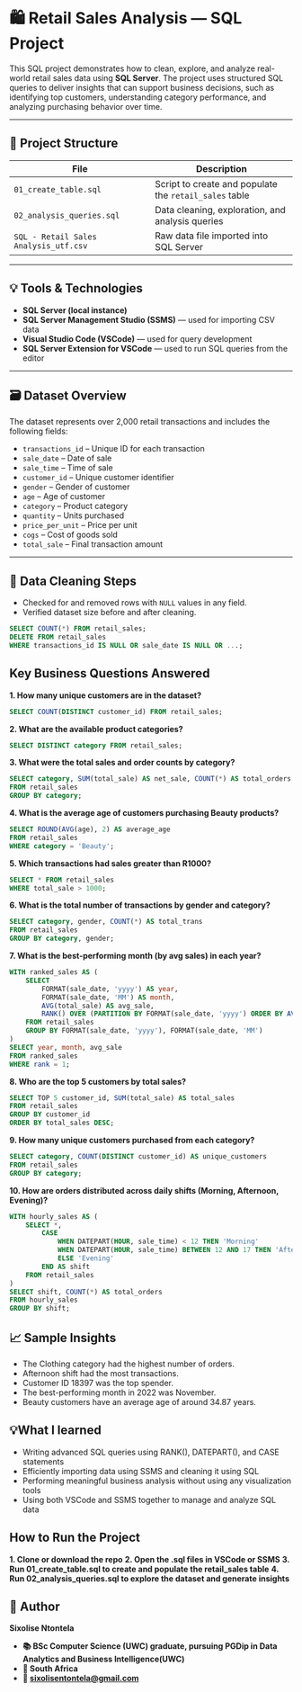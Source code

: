 # 🛍️ Retail Sales Analysis — SQL Project

This SQL project demonstrates how to clean, explore, and analyze real-world retail sales data using **SQL Server**. The project uses structured SQL queries to deliver insights that can support business decisions, such as identifying top customers, understanding category performance, and analyzing purchasing behavior over time.

---

## 📂 Project Structure

| File                            | Description                                       |
|---------------------------------|---------------------------------------------------|
| `01_create_table.sql`           | Script to create and populate the `retail_sales` table |
| `02_analysis_queries.sql`       | Data cleaning, exploration, and analysis queries  |
| `SQL - Retail Sales Analysis_utf.csv` | Raw data file imported into SQL Server |

---

## 💡 Tools & Technologies

- **SQL Server (local instance)**
- **SQL Server Management Studio (SSMS)** — used for importing CSV data
- **Visual Studio Code (VSCode)** — used for query development
- **SQL Server Extension for VSCode** — used to run SQL queries from the editor

---

## 🗃️ Dataset Overview

The dataset represents over 2,000 retail transactions and includes the following fields:

- `transactions_id` – Unique ID for each transaction  
- `sale_date` – Date of sale  
- `sale_time` – Time of sale  
- `customer_id` – Unique customer identifier  
- `gender` – Gender of customer  
- `age` – Age of customer  
- `category` – Product category  
- `quantity` – Units purchased  
- `price_per_unit` – Price per unit  
- `cogs` – Cost of goods sold  
- `total_sale` – Final transaction amount  

---

## 🧹 Data Cleaning Steps

- Checked for and removed rows with `NULL` values in any field.
- Verified dataset size before and after cleaning.

```sql
SELECT COUNT(*) FROM retail_sales;
DELETE FROM retail_sales
WHERE transactions_id IS NULL OR sale_date IS NULL OR ...;
```
## Key Business Questions Answered
**1. How many unique customers are in the dataset?**
```sql
SELECT COUNT(DISTINCT customer_id) FROM retail_sales;
```
**2. What are the available product categories?**
```sql
SELECT DISTINCT category FROM retail_sales;
```
**3. What were the total sales and order counts by category?**
```sql
SELECT category, SUM(total_sale) AS net_sale, COUNT(*) AS total_orders
FROM retail_sales
GROUP BY category;
```
**4. What is the average age of customers purchasing Beauty products?**
```sql
SELECT ROUND(AVG(age), 2) AS average_age
FROM retail_sales
WHERE category = 'Beauty';
```
**5. Which transactions had sales greater than R1000?**
```sql
SELECT * FROM retail_sales
WHERE total_sale > 1000;
```
**6. What is the total number of transactions by gender and category?**
```sql
SELECT category, gender, COUNT(*) AS total_trans
FROM retail_sales
GROUP BY category, gender;
```
**7. What is the best-performing month (by avg sales) in each year?**
```sql
WITH ranked_sales AS (
    SELECT 
        FORMAT(sale_date, 'yyyy') AS year,
        FORMAT(sale_date, 'MM') AS month,
        AVG(total_sale) AS avg_sale,
        RANK() OVER (PARTITION BY FORMAT(sale_date, 'yyyy') ORDER BY AVG(total_sale) DESC) AS rank
    FROM retail_sales
    GROUP BY FORMAT(sale_date, 'yyyy'), FORMAT(sale_date, 'MM')
)
SELECT year, month, avg_sale
FROM ranked_sales
WHERE rank = 1;
```
**8. Who are the top 5 customers by total sales?**
```sql
SELECT TOP 5 customer_id, SUM(total_sale) AS total_sales
FROM retail_sales
GROUP BY customer_id
ORDER BY total_sales DESC;
```
**9. How many unique customers purchased from each category?**
```sql
SELECT category, COUNT(DISTINCT customer_id) AS unique_customers
FROM retail_sales
GROUP BY category;
```
**10. How are orders distributed across daily shifts (Morning, Afternoon, Evening)?**
```sql
WITH hourly_sales AS (
    SELECT *,
        CASE
            WHEN DATEPART(HOUR, sale_time) < 12 THEN 'Morning'
            WHEN DATEPART(HOUR, sale_time) BETWEEN 12 AND 17 THEN 'Afternoon'
            ELSE 'Evening'
        END AS shift
    FROM retail_sales
)
SELECT shift, COUNT(*) AS total_orders
FROM hourly_sales
GROUP BY shift;
```
## 📈 Sample Insights
- The Clothing category had the highest number of orders.
- Afternoon shift had the most transactions.
- Customer ID 18397 was the top spender.
- The best-performing month in 2022 was November.
- Beauty customers have an average age of around 34.87 years.

## 💡What I learned
- Writing advanced SQL queries using RANK(), DATEPART(), and CASE statements
- Efficiently importing data using SSMS and cleaning it using SQL
- Performing meaningful business analysis without using any visualization tools
- Using both VSCode and SSMS together to manage and analyze SQL data

## How to Run the Project
**1. Clone or download the repo**
**2. Open the .sql files in VSCode or SSMS**
**3. Run 01_create_table.sql to create and populate the retail_sales table**
**4. Run 02_analysis_queries.sql to explore the dataset and generate insights**

## 👤 Author
**Sixolise Ntontela**
- **📚 BSc Computer Science (UWC) graduate, pursuing PGDip in Data Analytics and Business Intelligence(UWC)**
- **📍 South Africa**
- **📧 sixolisentontela@gmail.com**









